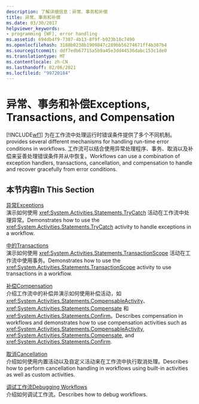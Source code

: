 ```yaml
---
description: 了解详细信息：异常、事务和补偿
title: 异常、事务和补偿
ms.date: 03/30/2017
helpviewer_keywords:
- programming [WF], error handling
ms.assetid: 694db4f9-7387-4b13-8f9f-b923b18c7490
ms.openlocfilehash: 3188b0238b1909847c289bb56274671ff4b307b4
ms.sourcegitcommit: ddf7edb67715a5b9a45e3dd44536dabc153c1de0
ms.translationtype: MT
ms.contentlocale: zh-CN
ms.lasthandoff: 02/06/2021
ms.locfileid: "99720184"
---
```

# <a name="exceptions-transactions-and-compensation"></a><span data-ttu-id="0099e-103">异常、事务和补偿</span><span class="sxs-lookup"><span data-stu-id="0099e-103">Exceptions, Transactions, and Compensation</span></span>

[!INCLUDE[wf1](../../../includes/wf1-md.md)] <span data-ttu-id="0099e-104">为在工作流中处理运行时错误条件提供了多个不同机制。</span><span class="sxs-lookup"><span data-stu-id="0099e-104">provides several different mechanisms for handling run-time error conditions in workflows.</span></span> <span data-ttu-id="0099e-105">工作流可以结合使用异常处理程序、事务、取消以及补偿来妥善处理错误条件并从中恢复。</span><span class="sxs-lookup"><span data-stu-id="0099e-105">Workflows can use a combination of exception handlers, transactions, cancellation, and compensation to handle and recover gracefully from error conditions.</span></span>  
  
## <a name="in-this-section"></a><span data-ttu-id="0099e-106">本节内容</span><span class="sxs-lookup"><span data-stu-id="0099e-106">In This Section</span></span>  

 [<span data-ttu-id="0099e-107">异常</span><span class="sxs-lookup"><span data-stu-id="0099e-107">Exceptions</span></span>](exceptions.md)  
 <span data-ttu-id="0099e-108">演示如何使用 <xref:System.Activities.Statements.TryCatch> 活动在工作流中处理异常。</span><span class="sxs-lookup"><span data-stu-id="0099e-108">Demonstrates how to use the <xref:System.Activities.Statements.TryCatch> activity to handle exceptions in a workflow.</span></span>  
  
 [<span data-ttu-id="0099e-109">中的</span><span class="sxs-lookup"><span data-stu-id="0099e-109">Transactions</span></span>](workflow-transactions.md)  
 <span data-ttu-id="0099e-110">演示如何使用 <xref:System.Activities.Statements.TransactionScope> 活动在工作流中使用事务。</span><span class="sxs-lookup"><span data-stu-id="0099e-110">Demonstrates how to use the <xref:System.Activities.Statements.TransactionScope> activity to use transactions in a workflow.</span></span>  
  
 [<span data-ttu-id="0099e-111">补偿</span><span class="sxs-lookup"><span data-stu-id="0099e-111">Compensation</span></span>](compensation.md)  
 <span data-ttu-id="0099e-112">介绍工作流中的补偿并演示如何使用补偿活动，如 <xref:System.Activities.Statements.CompensableActivity>、<xref:System.Activities.Statements.Compensate> 和 <xref:System.Activities.Statements.Confirm>。</span><span class="sxs-lookup"><span data-stu-id="0099e-112">Describes compensation in workflows and demonstrates how to use compensation activities such as <xref:System.Activities.Statements.CompensableActivity>, <xref:System.Activities.Statements.Compensate>, and <xref:System.Activities.Statements.Confirm>.</span></span>  
  
 [<span data-ttu-id="0099e-113">取消</span><span class="sxs-lookup"><span data-stu-id="0099e-113">Cancellation</span></span>](modeling-cancellation-behavior-in-workflows.md)  
 <span data-ttu-id="0099e-114">介绍如何使用内置活动以及自定义活动来在工作流中执行取消处理。</span><span class="sxs-lookup"><span data-stu-id="0099e-114">Describes how to perform cancellation handling in workflows using built-in activities as well as custom activities.</span></span>  
  
 [<span data-ttu-id="0099e-115">调试工作流</span><span class="sxs-lookup"><span data-stu-id="0099e-115">Debugging Workflows</span></span>](debugging-workflows.md)  
 <span data-ttu-id="0099e-116">介绍如何调试工作流。</span><span class="sxs-lookup"><span data-stu-id="0099e-116">Describes how to debug workflows.</span></span>
